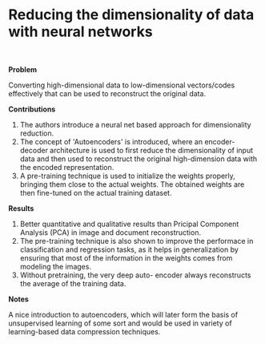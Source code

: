 # Reducing the dimensionality of data with neural networks

<br>

**Problem**

Converting high-dimensional data to low-dimensional vectors/codes effectively that can be used to reconstruct the original data.

**Contributions**

1. The authors introduce a neural net based approach for dimensionality reduction.
2. The concept of 'Autoencoders' is introduced, where an encoder-decoder architecture is used to first reduce the dimensionality of input data and then used to reconstruct the original high-dimension data with the encoded representation.
3. A pre-training technique is used to initialize the weights properly, bringing them close to the actual weights. The obtained weights are then fine-tuned on the actual training dataset.

**Results**

1. Better quantitative and qualitative results than Pricipal Component Analysis (PCA) in image and document reconstruction. 
2. The pre-training technique is also shown to improve the performace in classification and regression tasks, as it helps in generalization by ensuring that most of the information in the weights comes from modeling the images.
3. Without pretraining, the very deep auto-
encoder always reconstructs the average of the
training data.

**Notes**

A nice introduction to autoencoders, which will later form the basis of unsupervised learning of some sort and would be used in variety of learning-based data compression techniques.